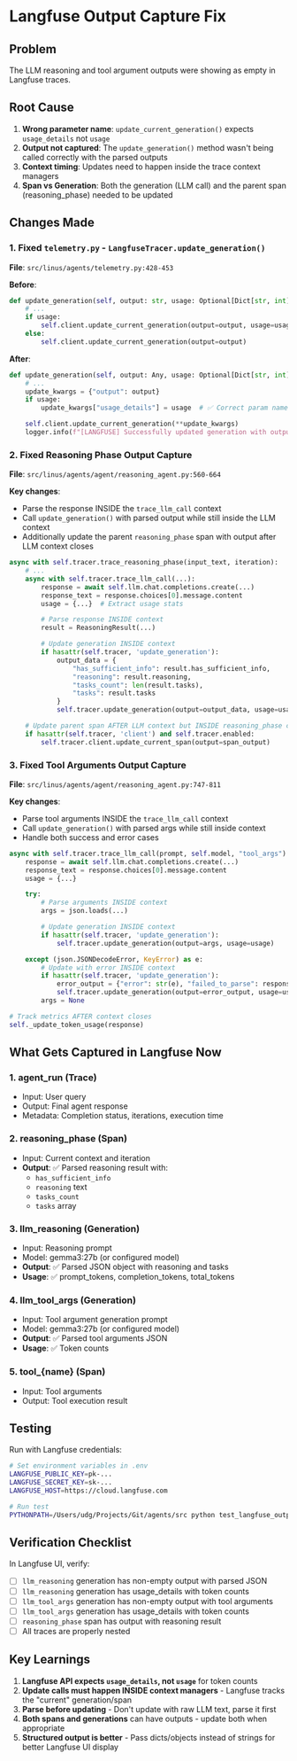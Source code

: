 # Langfuse Output Capture Fix

## Problem
The LLM reasoning and tool argument outputs were showing as empty in Langfuse traces.

## Root Cause
1. **Wrong parameter name**: `update_current_generation()` expects `usage_details` not `usage`
2. **Output not captured**: The `update_generation()` method wasn't being called correctly with the parsed outputs
3. **Context timing**: Updates need to happen inside the trace context managers
4. **Span vs Generation**: Both the generation (LLM call) and the parent span (reasoning_phase) needed to be updated

## Changes Made

### 1. Fixed `telemetry.py` - `LangfuseTracer.update_generation()`
**File**: `src/linus/agents/telemetry.py:428-453`

**Before**:
```python
def update_generation(self, output: str, usage: Optional[Dict[str, int]] = None):
    # ...
    if usage:
        self.client.update_current_generation(output=output, usage=usage)  # ❌ Wrong param
    else:
        self.client.update_current_generation(output=output)
```

**After**:
```python
def update_generation(self, output: Any, usage: Optional[Dict[str, int]] = None):
    # ...
    update_kwargs = {"output": output}
    if usage:
        update_kwargs["usage_details"] = usage  # ✅ Correct param name

    self.client.update_current_generation(**update_kwargs)
    logger.info(f"[LANGFUSE] Successfully updated generation with output and usage")
```

### 2. Fixed Reasoning Phase Output Capture
**File**: `src/linus/agents/agent/reasoning_agent.py:560-664`

**Key changes**:
- Parse the response INSIDE the `trace_llm_call` context
- Call `update_generation()` with parsed output while still inside the LLM context
- Additionally update the parent `reasoning_phase` span with output after LLM context closes

```python
async with self.tracer.trace_reasoning_phase(input_text, iteration):
    # ...
    async with self.tracer.trace_llm_call(...):
        response = await self.llm.chat.completions.create(...)
        response_text = response.choices[0].message.content
        usage = {...}  # Extract usage stats

        # Parse response INSIDE context
        result = ReasoningResult(...)

        # Update generation INSIDE context
        if hasattr(self.tracer, 'update_generation'):
            output_data = {
                "has_sufficient_info": result.has_sufficient_info,
                "reasoning": result.reasoning,
                "tasks_count": len(result.tasks),
                "tasks": result.tasks
            }
            self.tracer.update_generation(output=output_data, usage=usage)

    # Update parent span AFTER LLM context but INSIDE reasoning_phase context
    if hasattr(self.tracer, 'client') and self.tracer.enabled:
        self.tracer.client.update_current_span(output=span_output)
```

### 3. Fixed Tool Arguments Output Capture
**File**: `src/linus/agents/agent/reasoning_agent.py:747-811`

**Key changes**:
- Parse tool arguments INSIDE the `trace_llm_call` context
- Call `update_generation()` with parsed args while still inside context
- Handle both success and error cases

```python
async with self.tracer.trace_llm_call(prompt, self.model, "tool_args"):
    response = await self.llm.chat.completions.create(...)
    response_text = response.choices[0].message.content
    usage = {...}

    try:
        # Parse arguments INSIDE context
        args = json.loads(...)

        # Update generation INSIDE context
        if hasattr(self.tracer, 'update_generation'):
            self.tracer.update_generation(output=args, usage=usage)

    except (json.JSONDecodeError, KeyError) as e:
        # Update with error INSIDE context
        if hasattr(self.tracer, 'update_generation'):
            error_output = {"error": str(e), "failed_to_parse": response_text[:500]}
            self.tracer.update_generation(output=error_output, usage=usage)
        args = None

# Track metrics AFTER context closes
self._update_token_usage(response)
```

## What Gets Captured in Langfuse Now

### 1. **agent_run** (Trace)
- Input: User query
- Output: Final agent response
- Metadata: Completion status, iterations, execution time

### 2. **reasoning_phase** (Span)
- Input: Current context and iteration
- **Output**: ✅ Parsed reasoning result with:
  - `has_sufficient_info`
  - `reasoning` text
  - `tasks_count`
  - `tasks` array

### 3. **llm_reasoning** (Generation)
- Input: Reasoning prompt
- Model: gemma3:27b (or configured model)
- **Output**: ✅ Parsed JSON object with reasoning and tasks
- **Usage**: ✅ prompt_tokens, completion_tokens, total_tokens

### 4. **llm_tool_args** (Generation)
- Input: Tool argument generation prompt
- Model: gemma3:27b (or configured model)
- **Output**: ✅ Parsed tool arguments JSON
- **Usage**: ✅ Token counts

### 5. **tool_{name}** (Span)
- Input: Tool arguments
- Output: Tool execution result

## Testing

Run with Langfuse credentials:

```bash
# Set environment variables in .env
LANGFUSE_PUBLIC_KEY=pk-...
LANGFUSE_SECRET_KEY=sk-...
LANGFUSE_HOST=https://cloud.langfuse.com

# Run test
PYTHONPATH=/Users/udg/Projects/Git/agents/src python test_langfuse_output.py
```

## Verification Checklist

In Langfuse UI, verify:
- [ ] `llm_reasoning` generation has non-empty output with parsed JSON
- [ ] `llm_reasoning` generation has usage_details with token counts
- [ ] `llm_tool_args` generation has non-empty output with tool arguments
- [ ] `llm_tool_args` generation has usage_details with token counts
- [ ] `reasoning_phase` span has output with reasoning result
- [ ] All traces are properly nested

## Key Learnings

1. **Langfuse API expects `usage_details`, not `usage`** for token counts
2. **Update calls must happen INSIDE context managers** - Langfuse tracks the "current" generation/span
3. **Parse before updating** - Don't update with raw LLM text, parse it first
4. **Both spans and generations** can have outputs - update both when appropriate
5. **Structured output is better** - Pass dicts/objects instead of strings for better Langfuse UI display
